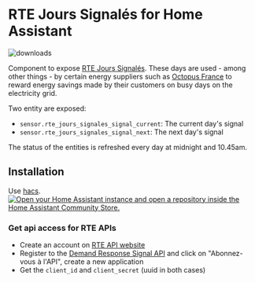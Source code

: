 # RTE Jours Signalés for Home Assistant

![downloads](https://img.shields.io/badge/dynamic/json?color=41BDF5&logo=home-assistant&label=integration%20usage&suffix=%20installs&cacheSeconds=15600&url=https://analytics.home-assistant.io/custom_integrations.json&query=$.rte_jours_signales.total)

Component to expose [RTE Jours Signalés](https://www.services-rte.com/fr/visualisez-les-donnees-publiees-par-rte/jours-signales-de-l-appel-d-offres-effacement.html).
These days are used - among other things - by certain energy suppliers such as [Octopus France](https://www.octopusenergy.fr) to reward energy savings made by their customers on busy days on the electricity grid.

Two entity are exposed:
- `sensor.rte_jours_signales_signal_current`: The current day's signal
- `sensor.rte_jours_signales_signal_next`: The next day's signal

The status of the entities is refreshed every day at midnight and 10.45am.

## Installation

Use [hacs](https://hacs.xyz/).
[![Open your Home Assistant instance and open a repository inside the Home Assistant Community Store.](https://my.home-assistant.io/badges/hacs_repository.svg)](https://my.home-assistant.io/redirect/hacs_repository/?owner=hiteule&repository=rte-jours-signales&category=integration)

### Get api access for RTE APIs

- Create an account on [RTE API website](https://data.rte-france.com/web/guest)
- Register to the [Demand Response Signal API](https://data.rte-france.com/catalog/-/api/market/Demand-Response-Signal/v2.0) and click on "Abonnez-vous à l'API", create a new application
- Get the `client_id` and `client_secret` (uuid in both cases)
